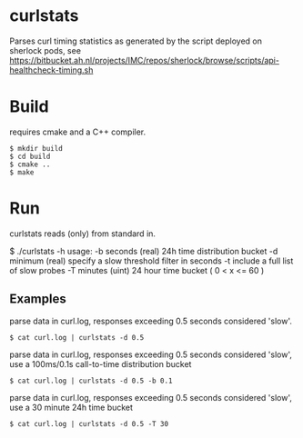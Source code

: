 # curlstats

Parses curl timing statistics as generated by the script deployed on sherlock pods, see
https://bitbucket.ah.nl/projects/IMC/repos/sherlock/browse/scripts/api-healthcheck-timing.sh

# Build

requires cmake and a C++ compiler.

```
$ mkdir build
$ cd build
$ cmake ..
$ make
```

# Run

curlstats reads (only) from standard in.

$ ./curlstats -h
usage:
  -b seconds
     (real) 24h time distribution bucket
  -d minimum
     (real) specify a slow threshold filter in seconds
  -t
     include a full list of slow probes
  -T minutes
     (uint) 24 hour time bucket ( 0 < x <= 60 )


## Examples

parse data in curl.log, responses exceeding 0.5 seconds considered 'slow'.

```
$ cat curl.log | curlstats -d 0.5
```

parse data in curl.log, responses exceeding 0.5 seconds considered 'slow', use a 100ms/0.1s call-to-time distribution
bucket

```
$ cat curl.log | curlstats -d 0.5 -b 0.1
```

parse data in curl.log, responses exceeding 0.5 seconds considered 'slow', use a 30 minute 24h time bucket

```
$ cat curl.log | curlstats -d 0.5 -T 30
```

